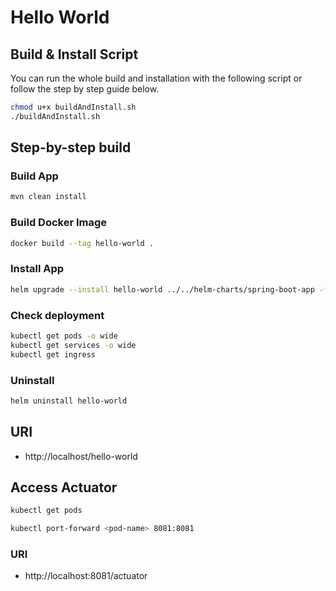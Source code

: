# Hello World

## Build & Install Script

You can run the whole build and installation with the following script or follow the step by step guide below.

```bash
chmod u+x buildAndInstall.sh
./buildAndInstall.sh
```

## Step-by-step build

### Build App
```bash
mvn clean install
```

### Build Docker Image
```bash
docker build --tag hello-world .
```

### Install App
```bash
helm upgrade --install hello-world ../../helm-charts/spring-boot-app -f deployment/values.yaml
```

### Check deployment
```bash
kubectl get pods -o wide
kubectl get services -o wide
kubectl get ingress
```

### Uninstall
```bash
helm uninstall hello-world
```

## URI

- http://localhost/hello-world

## Access Actuator
```bash
kubectl get pods
```
```bash
kubectl port-forward <pod-name> 8081:8081
```
### URI

- http://localhost:8081/actuator
